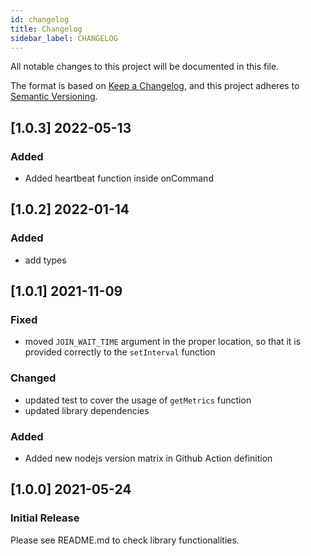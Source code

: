 ```yaml
---
id: changelog
title: Changelog
sidebar_label: CHANGELOG
---
```

All notable changes to this project will be documented in this file.

The format is based on [Keep a Changelog](https://keepachangelog.com/en/1.0.0/),
and this project adheres to [Semantic Versioning](https://semver.org/spec/v2.0.0.html).

## [1.0.3] 2022-05-13

### Added

- Added heartbeat function inside onCommand

## [1.0.2] 2022-01-14

### Added

- add types

## [1.0.1] 2021-11-09

### Fixed

- moved `JOIN_WAIT_TIME` argument in the proper location, so that it is provided correctly to the `setInterval` function

### Changed

- updated test to cover the usage of `getMetrics` function
- updated library dependencies

### Added

- Added new nodejs version matrix in Github Action definition

## [1.0.0] 2021-05-24

### Initial Release

Please see README.md to check library functionalities.
